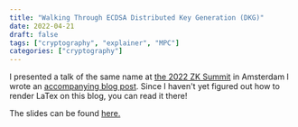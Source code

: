 ```yaml
---
title: "Walking Through ECDSA Distributed Key Generation (DKG)"
date: 2022-04-21
draft: false
tags: ["cryptography", "explainer", "MPC"]
categories: ["cryptography"]
---
```


I presented a talk of the same name at [the 2022 ZK
Summit](https://www.zksummit.com/) in Amsterdam I wrote an [accompanying blog post](https://hackmd.io/fVyPy34tSTuES_R1S-Tlvg). Since I
haven't yet figured out how to render LaTex on this blog, you can read it there! 

The slides can be found
[here.](https://drive.google.com/file/d/1ejnOVwu6JPaUl72jiDGglndYFIIT0Rdh/view?usp=sharing)

